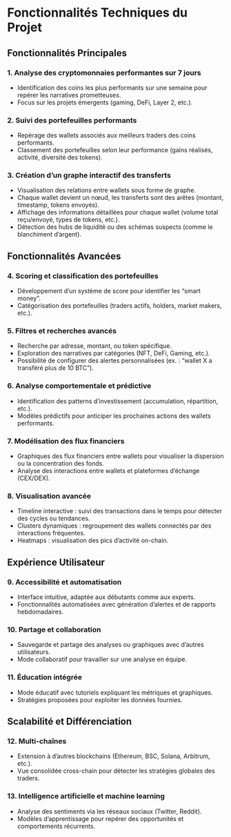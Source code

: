 # Fonctionnalités Techniques du Projet

## Fonctionnalités Principales

### 1. Analyse des cryptomonnaies performantes sur 7 jours
- Identification des coins les plus performants sur une semaine pour repérer les narratives prometteuses.
- Focus sur les projets émergents (gaming, DeFi, Layer 2, etc.).

### 2. Suivi des portefeuilles performants
- Repérage des wallets associés aux meilleurs traders des coins performants.
- Classement des portefeuilles selon leur performance (gains réalisés, activité, diversité des tokens).

### 3. Création d’un graphe interactif des transferts
- Visualisation des relations entre wallets sous forme de graphe.
- Chaque wallet devient un nœud, les transferts sont des arêtes (montant, timestamp, tokens envoyés).
- Affichage des informations détaillées pour chaque wallet (volume total reçu/envoyé, types de tokens, etc.).
- Détection des hubs de liquidité ou des schémas suspects (comme le blanchiment d’argent).

## Fonctionnalités Avancées

### 4. Scoring et classification des portefeuilles
- Développement d’un système de score pour identifier les “smart money”.
- Catégorisation des portefeuilles (traders actifs, holders, market makers, etc.).

### 5. Filtres et recherches avancés
- Recherche par adresse, montant, ou token spécifique.
- Exploration des narratives par catégories (NFT, DeFi, Gaming, etc.).
- Possibilité de configurer des alertes personnalisées (ex. : “wallet X a transféré plus de 10 BTC”).

### 6. Analyse comportementale et prédictive
- Identification des patterns d’investissement (accumulation, répartition, etc.).
- Modèles prédictifs pour anticiper les prochaines actions des wallets performants.

### 7. Modélisation des flux financiers
- Graphiques des flux financiers entre wallets pour visualiser la dispersion ou la concentration des fonds.
- Analyse des interactions entre wallets et plateformes d’échange (CEX/DEX).

### 8. Visualisation avancée
- Timeline interactive : suivi des transactions dans le temps pour détecter des cycles ou tendances.
- Clusters dynamiques : regroupement des wallets connectés par des interactions fréquentes.
- Heatmaps : visualisation des pics d’activité on-chain.

## Expérience Utilisateur

### 9. Accessibilité et automatisation
- Interface intuitive, adaptée aux débutants comme aux experts.
- Fonctionnalités automatisées avec génération d’alertes et de rapports hebdomadaires.

### 10. Partage et collaboration
- Sauvegarde et partage des analyses ou graphiques avec d’autres utilisateurs.
- Mode collaboratif pour travailler sur une analyse en équipe.

### 11. Éducation intégrée
- Mode éducatif avec tutoriels expliquant les métriques et graphiques.
- Stratégies proposées pour exploiter les données fournies.

## Scalabilité et Différenciation

### 12. Multi-chaînes
- Extension à d’autres blockchains (Ethereum, BSC, Solana, Arbitrum, etc.).
- Vue consolidée cross-chain pour détecter les stratégies globales des traders.

### 13. Intelligence artificielle et machine learning
- Analyse des sentiments via les réseaux sociaux (Twitter, Reddit).
- Modèles d’apprentissage pour repérer des opportunités et comportements récurrents.

